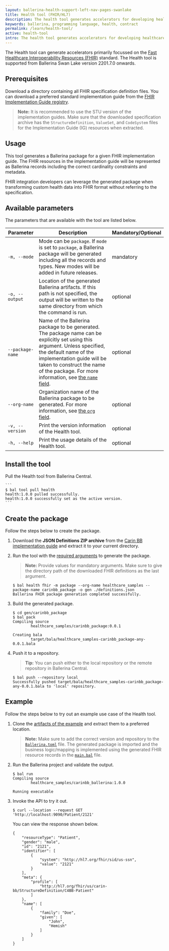 ```yaml
---
layout: ballerina-health-support-left-nav-pages-swanlake
title: Health tool (FHIR/HL7)
description: The health tool generates accelerators for developing healthcare integrations in Ballerina.
keywords: ballerina, programming language, health, contract
permalink: /learn/health-tool/
active: health-tool
intro: The health tool generates accelerators for developing healthcare integrations in Ballerina.
---
```


The Health tool can generate accelerators primarily focussed on the <a href="https://www.hl7.org/fhir/overview.html" target="_blank">Fast Healthcare Interoperability Resources (FHIR)</a> standard. The Health tool is supported from Ballerina Swan Lake version 2201.7.0 onwards.

## Prerequisites

Download a directory containing all FHIR specification definition files. You can download a preferred standard implementation guide from the [FHIR Implementation Guide registry](http://fhir.org/guides/registry/).

>**Note:** It is recommended to use the STU version of the implementation guides. Make sure that the downloaded specification archive has the `StructureDefinition`, `ValueSet`, and `CodeSystem` files for the Implementation Guide (IG) resources when extracted.

## Usage

This tool generates a Ballerina package for a given FHIR implementation guide. The FHIR resources in the implementation guide will be represented as Ballerina records including the correct cardinality constraints and metadata.

FHIR integration developers can leverage the generated package when transforming custom health data into FHIR format without referring to the specification.

## Available parameters

The parameters that are available with the tool are listed below.

| Parameter      | Description                                                                                                                                                                                                                                                                                                                                                                     | Mandatory/Optional |
|----------------|---------------------------------------------------------------------------------------------------------------------------------------------------------------------------------------------------------------------------------------------------------------------------------------------------------------------------------------------------------------------------------|--------------------|
| `-m, --mode`     | Mode can be `package`. If `mode` is set to `package`, a Ballerina package will be generated including all the records and types. New modes will be added in future releases.                                                                                                                                                                                                      | mandatory          |
| `-o, --output`   | Location of the generated Ballerina artifacts. If this path is not specified, the output will be written to the same directory from which the command is run.                                                                                                                                                                                                                   | optional           |
| `--package-name` | Name of the Ballerina package to be generated. The package name can be explicitly set using this argument. Unless specified, the default name of the implementation guide will be taken to construct the name of the package. For more information, see <a href="https://ballerina.io/learn/package-references/#the-name-field" target="_blank">the <code>name</code> field</a>. | optional           |
| `--org-name`     | Organization name of the Ballerina package to be generated. For more information, see <a href="https://ballerina.io/learn/package-references/#the-org-field" target="_blank"> the <code>org</code> field</a>.                                                                                                                                                                   | optional           |
| `-v, --version`  | Print the version information of the Health tool.                                                                                                                                                                                                                                                                                                                               | optional           |
| `-h, --help`     | Print the usage details of the Health tool.                                                                                                                                                                                                                                                                                                                                     | optional           |

## Install the tool

Pull the Health tool from Ballerina Central.

    ```
    $ bal tool pull health
    health:1.0.0 pulled successfully.
    health:1.0.0 successfully set as the active version.
    ```

## Create the package

Follow the steps below to create the package.

1. Download the **JSON Definitions ZIP archive** from the [Carin BB implementation guide](http://hl7.org/fhir/us/carin-bb/STU2/downloads.html) and extract it to your current directory.

2. Run the tool with the [required arguments](#available-parameters) to generate the package.

    >**Note:** Provide values for mandatory arguments. Make sure to give the directory path of the downloaded FHIR definitions as the last argument.

    ```
    $ bal health fhir -m package --org-name healthcare_samples --package-name carinbb_package -o gen ./definitions.json
    Ballerina FHIR package generation completed successfully.
    ```

3. Build the generated package.

    ```
    $ cd gen/carinbb_package
    $ bal pack
    Compiling source
            healthcare_samples/carinbb_package:0.0.1

    Creating bala
            target/bala/healthcare_samples-carinbb_package-any-0.0.1.bala
    ```

4. Push it to a repository.

    >**Tip:** You can push either to the local repository or the remote repository in Ballerina Central.

    ```
    $ bal push --repository local
    Successfully pushed target/bala/healthcare_samples-carinbb_package-any-0.0.1.bala to 'local' repository.
    ```

## Example

Follow the steps below to try out an example use case of the Health tool.

1. Clone the [artifacts of the example](https://github.com/ballerina-guides/healthcare-samples/tree/main/working_with_health_tool) and extract them to a preferred location.

    >**Note:** Make sure to add the correct version and repository to the [`Ballerina.toml`](https://github.com/ballerina-guides/healthcare-samples/blob/main/working_with_health_tool/Ballerina.toml) file. The generated package is imported and the business logic/mapping is implemented using the generated FHIR resource records in the [`main.bal`](https://github.com/ballerina-guides/healthcare-samples/blob/main/working_with_health_tool/main.bal) file.

2. Run the Ballerina project and validate the output.

    ```
    $ bal run
    Compiling source
            healthcare_samples/carinbb_ballerina:1.0.0

    Running executable
    ```

3. Invoke the API to try it out.

    ```
    $ curl --location --request GET 'http://localhost:9090/Patient/2121'
    ```

    You can view the response shown below.

    ```
    {
        "resourceType": "Patient",
        "gender": "male",
        "id": "2121",
        "identifier": [
            {
                "system": "http://hl7.org/fhir/sid/us-ssn",
                "value": "2121"
            }
        ],
        "meta": {
            "profile": [
                "http://hl7.org/fhir/us/carin-bb/StructureDefinition/C4BB-Patient"
            ]
        },
        "name": [
            {
                "family": "Doe",
                "given": [
                    "John",
                    "Hemish"
                ]
            }
        ]
    }
    ```
